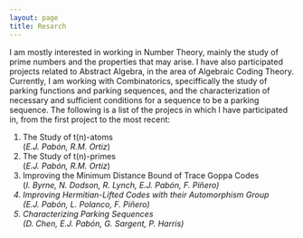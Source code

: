 ```yaml
---
layout: page
title: Resarch
---
```


<p> I am mostly interested in working in Number Theory, mainly the study of prime numbers and the properties that may arise. I have also
participated projects related to Abstract Algebra, in the area of Algebraic Coding Theory. Currently, I am working with Combinatorics,
speciffically the study of parking functions and parking sequences, and the characterization of necessary and sufficient conditions for
a sequence to be a parking sequence. The following is a list of the projecs in which I have participated in, from the first project to 
the most recent: </p>

1. The Study of t(n)-atoms <br> (<i>E.J. Pabón, R.M. Ortiz</i>)
2. The Study of t(n)-primes <br> (<i>E.J. Pabón, R.M. Ortiz</i>)
3. Improving the Minimum Distance Bound of Trace Goppa Codes <br> (<i>I. Byrne, N. Dodson, R. Lynch, E.J. Pabón, F. Piñero)
4. Improving Hermitian-Lifted Codes with their Automorphism Group <br> (<i>E.J. Pabón, L. Polanco, F. Piñero</i>)
5. Characterizing Parking Sequences <br> (D. Chen, E.J. Pabón, G. Sargent, P. Harris)
